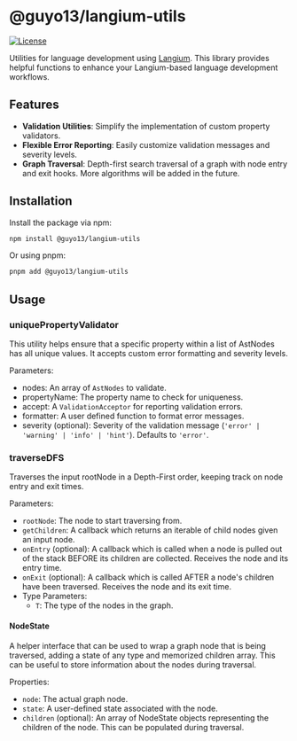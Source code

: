 # @guyo13/langium-utils

[![License](https://img.shields.io/badge/license-Apache%202.0-blue.svg)](LICENSE)

Utilities for language development using [Langium](https://langium.org/). This library provides helpful functions to enhance your Langium-based language development workflows.

## Features

- **Validation Utilities**: Simplify the implementation of custom property validators.
- **Flexible Error Reporting**: Easily customize validation messages and severity levels.
- **Graph Traversal**: Depth-first search traversal of a graph with node entry and exit hooks. More algorithms will be added in the future.

## Installation

Install the package via npm:

```bash
npm install @guyo13/langium-utils
```

Or using pnpm:

```bash
pnpm add @guyo13/langium-utils
```

## Usage

### uniquePropertyValidator

This utility helps ensure that a specific property within a list of AstNodes has all unique values. It accepts custom error formatting and severity levels.

Parameters:

* nodes: An array of `AstNodes` to validate.
* propertyName: The property name to check for uniqueness.
* accept: A `ValidationAcceptor` for reporting validation errors.
* formatter: A user defined function to format error messages.
* severity (optional): Severity of the validation message (`'error' | 'warning' | 'info' | 'hint'`). Defaults to `'error'`.


### traverseDFS
Traverses the input rootNode in a Depth-First order, keeping track on node entry and exit times.

Parameters:

* `rootNode`: The node to start traversing from.
* `getChildren`: A callback which returns an iterable of child nodes given an input node.
* `onEntry` (optional): A callback which is called when a node is pulled out of the stack BEFORE its children are collected. Receives the node and its entry time.
* `onExit` (optional): A callback which is called AFTER a node's children have been traversed. Receives the node and its exit time.
* Type Parameters:
  * `T`: The type of the nodes in the graph.

#### NodeState
  A helper interface that can be used to wrap a graph node that is being traversed, adding a state of any type and memorized children array.  This can be useful to store information about the nodes during traversal.

Properties:

* `node`: The actual graph node.
* `state`: A user-defined state associated with the node.
* `children` (optional): An array of NodeState objects representing the children of the node. This can be populated during traversal.